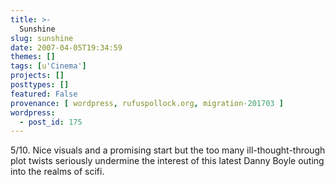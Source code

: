 ```yaml
---
title: >-
  Sunshine
slug: sunshine
date: 2007-04-05T19:34:59
themes: []
tags: [u'Cinema']
projects: []
posttypes: []
featured: False
provenance: [ wordpress, rufuspollock.org, migration-201703 ]
wordpress:
  - post_id: 175
---
```


5/10. Nice visuals and a promising start but the too many ill-thought-through plot twists seriously undermine the interest of this latest Danny Boyle outing into the realms of scifi.

